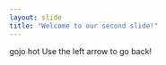 ```yaml
---
layout: slide
title: "Welcome to our second slide!"
---
```

gojo hot
Use the left arrow to go back!
